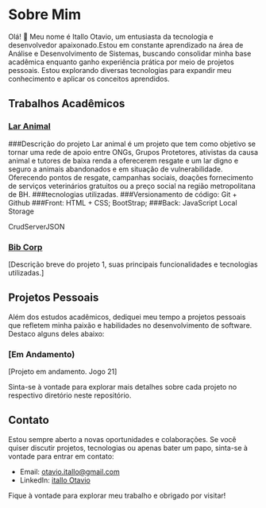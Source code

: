 # Sobre Mim

Olá! 👋 Meu nome é Itallo Otavio, um entusiasta da tecnologia e desenvolvedor apaixonado.Estou em constante aprendizado na área de Análise e Desenvolvimento de Sistemas, buscando consolidar minha base acadêmica enquanto ganho experiência prática por meio de projetos pessoais. Estou explorando diversas tecnologias para expandir meu conhecimento e aplicar os conceitos aprendidos.

## Trabalhos Acadêmicos

### [Lar Animal](link_para_o_projeto1)
###Descrição do projeto 
Lar animal é um projeto que tem como objetivo se tornar uma rede de apoio entre ONGs, Grupos Protetores, ativistas da causa animal e tutores de baixa renda a oferecerem resgate e um lar digno e seguro a animais abandonados e em situação de vulnerabilidade. Oferecendo pontos de resgate, campanhas sociais, doações fornecimento de serviços veterinários gratuitos ou a preço social na região metropolitana de BH.
###tecnologias utilizadas.
###Versionamento de código:
Git + Github
###Front:
HTML + CSS;
BootStrap;
###Back:
JavaScript
Local Storage

CrudServerJSON
### [Bib Corp](link_para_o_projeto1)
[Descrição breve do projeto 1, suas principais funcionalidades e tecnologias utilizadas.]

## Projetos Pessoais

Além dos estudos acadêmicos, dediquei meu tempo a projetos pessoais que refletem minha paixão e habilidades no desenvolvimento de software. Destaco alguns deles abaixo:

### [Em Andamento)
[Projeto em andamento.
Jogo 21]

Sinta-se à vontade para explorar mais detalhes sobre cada projeto no respectivo diretório neste repositório.

## Contato

Estou sempre aberto a novas oportunidades e colaborações. Se você quiser discutir projetos, tecnologias ou apenas bater um papo, sinta-se à vontade para entrar em contato:

- Email: otavio.itallo@gmail.com
- LinkedIn: [itallo Otavio](https://www.linkedin.com/in/itallo-ot%C3%A1vio-8a1429207/)

Fique à vontade para explorar meu trabalho e obrigado por visitar!


